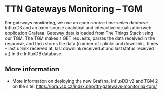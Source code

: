 # TTN Gateways Monitoring – TGM

For gateways monitoring, we use an open-source time series database InfluxDB and an open-source analytical and interactive visualization web application Grafana. Gateway data is loaded from The Things Stack using our TGM. The TGM makes a GET requests, parses the data received in the response, and then stores the data (number of uplinks and downlinks, times – last uplink received at, last downlink received at and last status received at) in the InfluxDB database.

## More information

- More information on deploying the new Grafana, InfluxDB v2 and TGM 2 on the site: https://lora.vsb.cz/index.php/ttn-gateways-monitoring-tgm/
